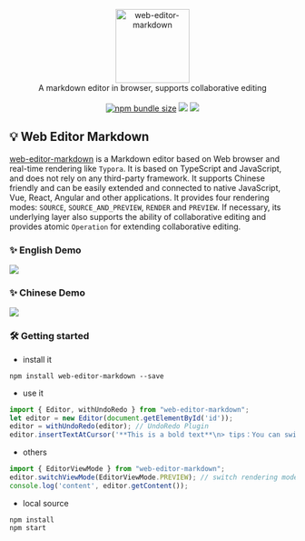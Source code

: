 
<p align="center">
<img width=130 alt="web-editor-markdown" src="https://gitee.com/zengyong2020/web-editor-markdown/raw/master/markdown.jpeg" />
<br>
A markdown editor in browser, supports collaborative editing
<br><br>
<a title="npm bundle size" target="_blank" href="https://www.npmjs.com/package/web-editor-markdown"><img alt="npm bundle size" src="https://img.shields.io/bundlephobia/minzip/web-editor-markdown?style=flat-square&color=blueviolet"></a>
<a title="Version" target="_blank" href="https://www.npmjs.com/package/web-editor-markdown"><img src="https://img.shields.io/npm/v/web-editor-markdown.svg?style=flat-square"></a>
<a title="Downloads" target="_blank" href="https://www.npmjs.com/package/web-editor-markdown"><img src="https://img.shields.io/npm/dt/web-editor-markdown.svg?style=flat-square&color=97ca00"></a>
<!-- <a title="Visitors" target="_blank" href="javascript:;"><img src="https://visitor-badge.glitch.me/badge?page_id=zengyong.web-editor-markdown"></a> -->
<br>
</p>

## 💡 Web Editor Markdown

[web-editor-markdown](https://github.com/Ben-love-zy/web-editor-markdown.git) is a Markdown editor based on Web browser and real-time rendering like `Typora`. It is based on TypeScript and JavaScript, and does not rely on any third-party framework. It supports Chinese friendly and can be easily extended and connected to native JavaScript, Vue, React, Angular and other applications. It provides four rendering modes: `SOURCE`, `SOURCE_AND_PREVIEW`, `RENDER` and `PREVIEW`. If necessary, its underlying layer also supports the ability of collaborative editing and provides atomic `Operation` for extending collaborative editing.

### ✨ English Demo
![](https://gitee.com/zengyong2020/web-editor-markdown/raw/master/demo-en.gif)
### ✨ Chinese Demo
![](https://gitee.com/zengyong2020/web-editor-markdown/raw/master/demo-zh.gif)


### 🛠️ Getting started
* install it
```shell
npm install web-editor-markdown --save
```
* use it
```ts
import { Editor, withUndoRedo } from "web-editor-markdown";
let editor = new Editor(document.getElementById('id'));
editor = withUndoRedo(editor); // UndoRedo Plugin
editor.insertTextAtCursor('**This is a bold text**\n> tips：You can switch source mode with `cmd+/`');
```

* others
```ts
import { EditorViewMode } from "web-editor-markdown";
editor.switchViewMode(EditorViewMode.PREVIEW); // switch rendering mode，(shortcut key: 'cmd+/')
console.log('content', editor.getContent());
```

* local source
```shell
npm install
npm start
```
